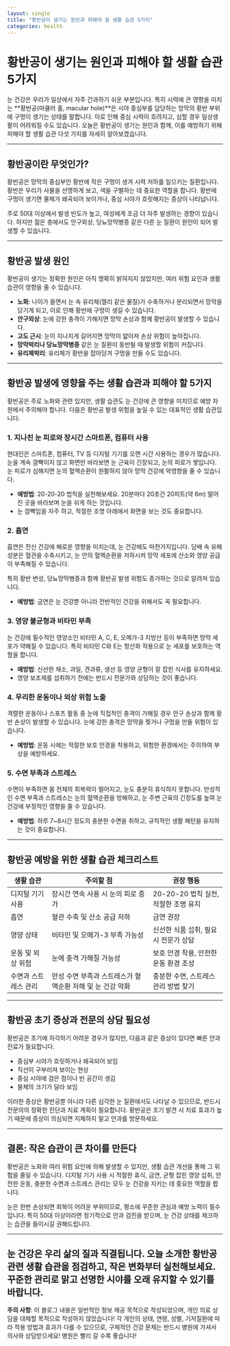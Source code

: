 ```yaml
---
layout: single
title: "황반공이 생기는 원인과 피해야 할 생활 습관 5가지"
categories: health
---
```

# 황반공이 생기는 원인과 피해야 할 생활 습관 5가지

눈 건강은 우리가 일상에서 자주 간과하기 쉬운 부분입니다. 특히 시력에 큰 영향을 미치는 **황반공(마큘러 홀, macular hole)**은 시야 중심부를 담당하는 망막의 황반 부위에 구멍이 생기는 상태를 말합니다. 이로 인해 중심 시력이 흐려지고, 심할 경우 일상생활이 어려워질 수도 있습니다. 오늘은 황반공이 생기는 원인과 함께, 이를 예방하기 위해 피해야 할 생활 습관 다섯 가지를 자세히 알아보겠습니다.

---

## 황반공이란 무엇인가?

황반공은 망막의 중심부인 황반에 작은 구멍이 생겨 시력 저하를 일으키는 질환입니다. 황반은 우리가 사물을 선명하게 보고, 색을 구별하는 데 중요한 역할을 합니다. 황반에 구멍이 생기면 물체가 왜곡되어 보이거나, 중심 시야가 흐릿해지는 증상이 나타납니다.

주로 50대 이상에서 발생 빈도가 높고, 여성에게 조금 더 자주 발생하는 경향이 있습니다. 하지만 젊은 층에서도 안구외상, 당뇨망막병증 같은 다른 눈 질환이 원인이 되어 발생할 수 있습니다.

---

## 황반공 발생 원인

황반공이 생기는 정확한 원인은 아직 명확히 밝혀지지 않았지만, 여러 위험 요인과 생활 습관이 영향을 줄 수 있습니다.

- **노화**: 나이가 들면서 눈 속 유리체(젤리 같은 물질)가 수축하거나 분리되면서 망막을 당기게 되고, 이로 인해 황반에 구멍이 생길 수 있습니다.
- **안구외상**: 눈에 강한 충격이 가해지면 망막 손상과 함께 황반공이 발생할 수 있습니다.
- **고도 근시**: 눈이 지나치게 길어지면 망막이 얇아져 손상 위험이 높아집니다.
- **망막박리나 당뇨망막병증** 같은 눈 질환이 동반될 때 발생할 위험이 커집니다.
- **유리체박리**: 유리체가 황반을 잡아당겨 구멍을 만들 수도 있습니다.

---

## 황반공 발생에 영향을 주는 생활 습관과 피해야 할 5가지

황반공은 주로 노화와 관련 있지만, 생활 습관도 눈 건강에 큰 영향을 미치므로 예방 차원에서 주의해야 합니다. 다음은 황반공 발생 위험을 높일 수 있는 대표적인 생활 습관입니다.

### 1. 지나친 눈 피로와 장시간 스마트폰, 컴퓨터 사용

현대인은 스마트폰, 컴퓨터, TV 등 디지털 기기를 오랜 시간 사용하는 경우가 많습니다. 눈을 계속 깜빡이지 않고 화면만 바라보면 눈 근육이 긴장되고, 눈의 피로가 쌓입니다. 눈 피로가 심해지면 눈의 혈액순환이 원활하지 않아 망막 건강에 악영향을 줄 수 있습니다.

- **예방법**: 20-20-20 법칙을 실천해보세요. 20분마다 20초간 20피트(약 6m) 떨어진 곳을 바라보며 눈을 쉬게 하는 것입니다.
- 눈 깜빡임을 자주 하고, 적절한 조명 아래에서 화면을 보는 것도 중요합니다.

### 2. 흡연

흡연은 전신 건강에 해로운 영향을 미치는데, 눈 건강에도 마찬가지입니다. 담배 속 유해 성분은 혈관을 수축시키고, 눈 안의 혈액순환을 저하시켜 망막 세포에 산소와 영양 공급이 부족해질 수 있습니다.

특히 황반 변성, 당뇨망막병증과 함께 황반공 발생 위험도 증가하는 것으로 알려져 있습니다.

- **예방법**: 금연은 눈 건강뿐 아니라 전반적인 건강을 위해서도 꼭 필요합니다.

### 3. 영양 불균형과 비타민 부족

눈 건강에 필수적인 영양소인 비타민 A, C, E, 오메가-3 지방산 등이 부족하면 망막 세포가 약해질 수 있습니다. 특히 비타민 C와 E는 항산화 작용으로 눈 세포를 보호하는 역할을 합니다.

- **예방법**: 신선한 채소, 과일, 견과류, 생선 등 영양 균형이 잘 잡힌 식사를 유지하세요.
- 영양 보조제를 섭취하기 전에는 반드시 전문가와 상담하는 것이 좋습니다.

### 4. 무리한 운동이나 외상 위험 노출

격렬한 운동이나 스포츠 활동 중 눈에 직접적인 충격이 가해질 경우 안구 손상과 함께 황반 손상이 발생할 수 있습니다. 눈에 강한 충격은 망막을 찢거나 구멍을 만들 위험이 있습니다.

- **예방법**: 운동 시에는 적절한 보호 안경을 착용하고, 위험한 환경에서는 주의하여 부상을 예방하세요.

### 5. 수면 부족과 스트레스

수면이 부족하면 몸 전체의 회복력이 떨어지고, 눈도 충분히 휴식하지 못합니다. 만성적인 수면 부족과 스트레스는 눈의 혈액순환을 방해하고, 눈 주변 근육의 긴장도를 높여 눈 건강에 부정적인 영향을 줄 수 있습니다.

- **예방법**: 하루 7~8시간 정도의 충분한 수면을 취하고, 규칙적인 생활 패턴을 유지하는 것이 중요합니다.

---

## 황반공 예방을 위한 생활 습관 체크리스트

| 생활 습관          | 주의할 점                                    | 권장 행동                               |
|------------------|------------------------------------------|-------------------------------------|
| 디지털 기기 사용    | 장시간 연속 사용 시 눈의 피로 증가                   | 20-20-20 법칙 실천, 적절한 조명 유지          |
| 흡연               | 혈관 수축 및 산소 공급 저하                        | 금연 권장                             |
| 영양 상태          | 비타민 및 오메가-3 부족 가능성                       | 신선한 식품 섭취, 필요시 전문가 상담              |
| 운동 및 외상 위험   | 눈에 충격 가해질 가능성                            | 보호 안경 착용, 안전한 운동 환경 조성             |
| 수면과 스트레스 관리 | 만성 수면 부족과 스트레스가 혈액순환 저해 및 눈 건강 악화 | 충분한 수면, 스트레스 관리 방법 찾기               |

---

## 황반공 초기 증상과 전문의 상담 필요성

황반공은 초기에 자각하기 어려운 경우가 많지만, 다음과 같은 증상이 있다면 빠른 안과 진료가 필요합니다.

- 중심부 시야가 흐릿하거나 왜곡되어 보임
- 직선이 구부러져 보이는 현상
- 중심 시야에 검은 점이나 빈 공간이 생김
- 물체의 크기가 달라 보임

이러한 증상은 황반공뿐 아니라 다른 심각한 눈 질환에서도 나타날 수 있으므로, 반드시 전문의의 정확한 진단과 치료 계획이 필요합니다. 황반공은 조기 발견 시 치료 효과가 높기 때문에 증상이 의심되면 지체하지 말고 안과를 방문하세요.

---

## 결론: 작은 습관이 큰 차이를 만든다

황반공은 노화와 여러 위험 요인에 의해 발생할 수 있지만, 생활 습관 개선을 통해 그 위험을 줄일 수 있습니다. 디지털 기기 사용 시 적절한 휴식, 금연, 균형 잡힌 영양 섭취, 안전한 운동, 충분한 수면과 스트레스 관리는 모두 눈 건강을 지키는 데 중요한 역할을 합니다.

눈은 한번 손상되면 회복이 어려운 부위이므로, 평소에 꾸준한 관심과 예방 노력이 필수입니다. 특히 50대 이상이라면 정기적으로 안과 검진을 받으며, 눈 건강 상태를 체크하는 습관을 들이시길 권해드립니다.

---

눈 건강은 우리 삶의 질과 직결됩니다. 오늘 소개한 황반공 관련 생활 습관을 점검하고, 작은 변화부터 실천해보세요. 꾸준한 관리로 맑고 선명한 시야를 오래 유지할 수 있기를 바랍니다.
---

**주의 사항**: 이 블로그 내용은 일반적인 정보 제공 목적으로 작성되었으며, 개인 의료 상담을 대체할 목적으로 작성하지 않았습니다! 각 개인의 상태, 연령, 성별, 기저질환에 따라 적용 방법과 효과가 다를 수 있으므로, 구체적인 건강 문제는 반드시 병원에 가셔서 의사와 상담받으세요! 병원은 빨리 갈 수록 좋습니다!

